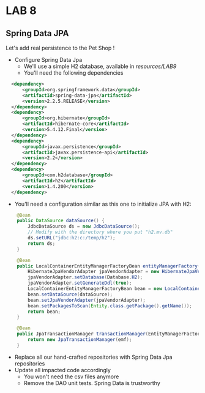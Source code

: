 <div class="pb"></div>

# LAB 8

## Spring Data JPA

Let's add real persistence to the Pet Shop !

- Configure Spring Data Jpa
  - We'll use a simple H2 database, available in *resources/LAB9*
  - You'll need the following dependencies

```xml
  <dependency>
      <groupId>org.springframework.data</groupId>
      <artifactId>spring-data-jpa</artifactId>
      <version>2.2.5.RELEASE</version>
  </dependency>
  <dependency>
      <groupId>org.hibernate</groupId>
      <artifactId>hibernate-core</artifactId>
      <version>5.4.12.Final</version>
  </dependency>
  <dependency>
      <groupId>javax.persistence</groupId>
      <artifactId>javax.persistence-api</artifactId>
      <version>2.2</version>
  </dependency>
  <dependency>
      <groupId>com.h2database</groupId>
      <artifactId>h2</artifactId>
      <version>1.4.200</version>
  </dependency>
```

  - You'll need a configuration similar as this one to initialize JPA with H2:

```java
    @Bean
    public DataSource dataSource() {
        JdbcDataSource ds = new JdbcDataSource();
        // Modify with the directory where you put "h2.mv.db"
        ds.setURL("jdbc:h2:c:/temp/h2");  
        return ds;
    }

    @Bean
    public LocalContainerEntityManagerFactoryBean entityManagerFactory(DataSource dataSource) {
        HibernateJpaVendorAdapter jpaVendorAdapter = new HibernateJpaVendorAdapter();
        jpaVendorAdapter.setDatabase(Database.H2);
        jpaVendorAdapter.setGenerateDdl(true);
        LocalContainerEntityManagerFactoryBean bean = new LocalContainerEntityManagerFactoryBean();
        bean.setDataSource(dataSource);
        bean.setJpaVendorAdapter(jpaVendorAdapter);
        bean.setPackagesToScan(Entity.class.getPackage().getName());
        return bean;
    }

    @Bean
    public JpaTransactionManager transactionManager(EntityManagerFactory emf) {
        return new JpaTransactionManager(emf);
    }
```

- Replace all our hand-crafted repositories with Spring Data Jpa repositories
- Update all impacted code accordingly
  - You won't need the csv files anymore
  - Remove the DAO unit tests. Spring Data is trustworthy
  